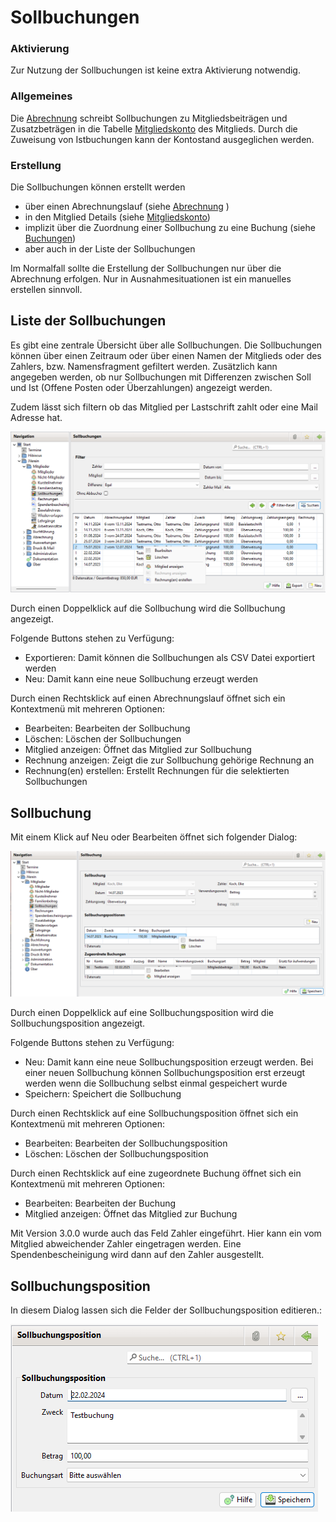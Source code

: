 # Sollbuchungen

### Aktivierung

Zur Nutzung der Sollbuchungen ist keine extra Aktivierung notwendig.

### Allgemeines

Die [Abrechnung](../abrech/abrechnung.md) schreibt Sollbuchungen zu Mitgliedsbeiträgen und Zusatzbeträgen in die Tabelle [Mitgliedskonto](content/mitgliedskonto.md) des Mitglieds. Durch die Zuweisung von Istbuchungen kann der Kontostand ausgeglichen werden.

### Erstellung

Die Sollbuchungen können erstellt werden

* über einen Abrechnungslauf (siehe [Abrechnung](../abrech/abrechnung.md) )
* in den Mitglied Details (siehe [Mitgliedskonto](content/mitgliedskonto.md))
* implizit über die Zuordnung einer Sollbuchung zu eine Buchung (siehe [Buchungen](../buchf/buchungen.md))
* aber auch in der Liste der Sollbuchungen

Im Normalfall sollte die Erstellung der Sollbuchungen nur über die Abrechnung erfolgen. Nur in Ausnahmesituationen ist ein manuelles erstellen sinnvoll.

## Liste der Sollbuchungen <a href="#mitgliedskontouebersicht" id="mitgliedskontouebersicht"></a>

Es gibt eine zentrale Übersicht über alle Sollbuchungen. Die Sollbuchungen können über einen Zeitraum oder über einen Namen der Mitglieds oder des Zahlers, bzw. Namensfragment gefiltert werden. Zusätzlich kann angegeben werden, ob nur Sollbuchungen mit Differenzen zwischen Soll und Ist (Offene Posten oder Überzahlungen) angezeigt werden.

Zudem lässt sich filtern ob das Mitglied per Lastschrift zahlt oder eine Mail Adresse hat.

![](../../../v3.0.x/mitglieder/img/SollbuchungenListeView.png)

Durch einen Doppelklick auf die Sollbuchung wird die Sollbuchung angezeigt.

Folgende Buttons stehen zu Verfügung:

* Exportieren: Damit können die Sollbuchungen als CSV Datei exportiert werden
* Neu: Damit kann eine neue Sollbuchung erzeugt werden

Durch einen Rechtsklick auf einen Abrechnungslauf öffnet sich ein Kontextmenü mit mehreren Optionen:

* Bearbeiten: Bearbeiten der Sollbuchung
* Löschen: Löschen der Sollbuchungen
* Mitglied anzeigen: Öffnet das Mitglied zur Sollbuchung
* Rechnung anzeigen: Zeigt die zur Sollbuchung gehörige Rechnung an
* Rechnung(en) erstellen: Erstellt Rechnungen für die selektierten Sollbuchungen

## Sollbuchung

Mit einem Klick auf Neu oder Bearbeiten öffnet sich folgender Dialog:

![](../../../v3.0.x/mitglieder/img/SollbuchungView.png)

Durch einen Doppelklick auf eine Sollbuchungsposition wird die Sollbuchungsposition angezeigt.

Folgende Buttons stehen zu Verfügung:

* Neu: Damit kann eine neue Sollbuchungsposition erzeugt werden. Bei einer neuen Sollbuchung können Sollbuchungsposition erst erzeugt werden wenn die Sollbuchung selbst einmal gespeichert wurde
* Speichern: Speichert die Sollbuchung

Durch einen Rechtsklick auf eine Sollbuchungsposition öffnet sich ein Kontextmenü mit mehreren Optionen:

* Bearbeiten: Bearbeiten der Sollbuchungsposition
* Löschen: Löschen der Sollbuchungsposition

Durch einen Rechtsklick auf eine zugeordnete Buchung öffnet sich ein Kontextmenü mit mehreren Optionen:

* Bearbeiten: Bearbeiten der Buchung
* Mitglied anzeigen: Öffnet das Mitglied zur Buchung

Mit Version 3.0.0 wurde auch das Feld Zahler eingeführt. Hier kann ein vom Mitglied abweichender Zahler eingetragen werden. Eine Spendenbescheinigung wird dann auf den Zahler ausgestellt.

## Sollbuchungsposition

In diesem Dialog lassen sich die Felder der Sollbuchungsposition editieren.:

![](../../../v3.0.x/mitglieder/img/SollbuchungpositionView.png)
